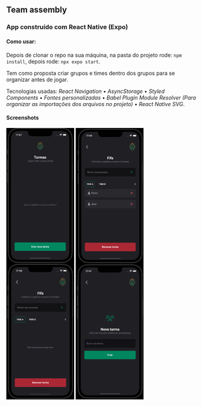 ## Team assembly

### App construído com React Native (Expo)

#### Como usar:
Depois de clonar o repo na sua máquina, na pasta do projeto rode: `npm install`, depois rode: `npx expo start`.

Tem como proposta criar grupos e times dentro dos grupos para se organizar antes de jogar.


Tecnologias usadas: _React Navigation_ • _AsyncStorage_ • _Styled Components_ • _Fontes personalizadas_ • _Babel Plugin Module Resolver (Para organizar as importações dos arquivos no projeto)_ • _React Native SVG_.

#### Screenshots

<div>
  <img align="center" alt="1" height="360em" width="180em" src="https://github.com/pedro10r/team-assembly/blob/main/assets/screenshots/teams1.png">
  <img align="center" alt="1" height="360em" width="180em" src="https://github.com/pedro10r/team-assembly/blob/main/assets/screenshots/teams2.png">
  <img align="center" alt="1" height="360em" width="180em" src="https://github.com/pedro10r/team-assembly/blob/main/assets/screenshots/teams3.png">
  <img align="center" alt="1" height="360em" width="180em" src="https://github.com/pedro10r/team-assembly/blob/main/assets/screenshots/teams4.png">
</div>